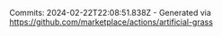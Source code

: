 Commits: 2024-02-22T22:08:51.838Z - Generated via https://github.com/marketplace/actions/artificial-grass
<br>
